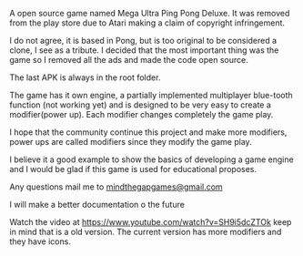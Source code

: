 A open source game named Mega Ultra Ping Pong Deluxe.
It was removed from the play store due to Atari making a claim of copyright infringement.

I do not agree, it is based in Pong, but is too original to be considered a clone, I see as a tribute. I decided that the most important thing was the game so I removed all the ads and made the code open source.

The last APK is always in the root folder.

The game has it own engine, a partially implemented multiplayer blue-tooth function (not working yet) and is designed to be very easy to create a modifier(power up). Each modifier changes completely the game play.

I hope that the community continue this project and make more modifiers, power ups are called modifiers since they modify the game play.

I believe it a good example to show the basics of developing a game engine and I would be glad if this game is used for educational proposes.

Any questions mail me to mindthegapgames@gmail.com

I will make a better documentation o the future

Watch the video at https://www.youtube.com/watch?v=SH9i5dcZTOk keep in mind that is a old version.
The current version has more modifiers and they have icons.